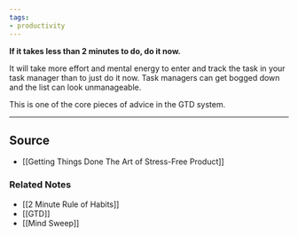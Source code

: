 ```yaml
---
tags:
- productivity
---
```

**If it takes less than 2 minutes to do, do it now.**

It will take more effort and mental energy to enter and track the task in your task manager than to just do it now. Task managers can get bogged down and the list can look unmanageable. 

This is one of the core pieces of advice in the GTD system.

---

## Source
- [[Getting Things Done The Art of Stress-Free Product]]

### Related Notes
- [[2 Minute Rule of Habits]]
- [[GTD]]
- [[Mind Sweep]]
